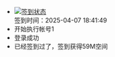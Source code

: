 - [![签到状态](https://github.com/womade/Cloud189-Actions/actions/workflows/main.yml/badge.svg?branch=main)](https://github.com/womade/Cloud189-Actions/actions/workflows/main.yml) <br> 签到时间：2025-04-07 18:41:49
- 开始执行帐号1
- 登录成功
- 已经签到过了，签到获得59M空间

